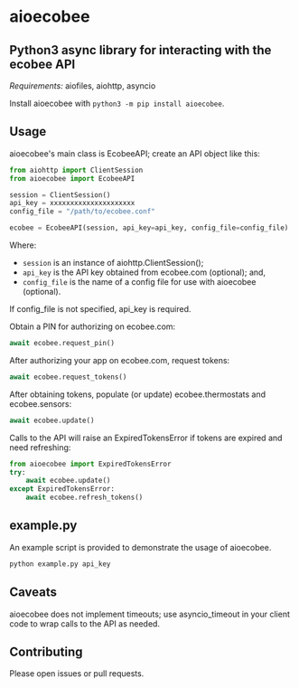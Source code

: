 # aioecobee

## Python3 async library for interacting with the ecobee API

*Requirements:* aiofiles, aiohttp, asyncio

Install aioecobee with `python3 -m pip install aioecobee`.

## Usage

aioecobee's main class is EcobeeAPI; create an API object like this:

```python
from aiohttp import ClientSession
from aioecobee import EcobeeAPI

session = ClientSession()
api_key = xxxxxxxxxxxxxxxxxxxxx
config_file = "/path/to/ecobee.conf"

ecobee = EcobeeAPI(session, api_key=api_key, config_file=config_file)
```

Where:

- `session` is an instance of aiohttp.ClientSession(); 
- `api_key` is the API key obtained from ecobee.com (optional); and,
- `config_file` is the name of a config file for use with aioecobee (optional).

If config_file is not specified, api_key is required.

Obtain a PIN for authorizing on ecobee.com:

```python
await ecobee.request_pin()
```

After authorizing your app on ecobee.com, request tokens:

```python
await ecobee.request_tokens()
```

After obtaining tokens, populate (or update) ecobee.thermostats and ecobee.sensors:

```python
await ecobee.update()
```

Calls to the API will raise an ExpiredTokensError if tokens are expired and need refreshing:

```python
from aioecobee import ExpiredTokensError
try:
    await ecobee.update()
except ExpiredTokensError:
    await ecobee.refresh_tokens()
```

## example.py

An example script is provided to demonstrate the usage of aioecobee.

```bash
python example.py api_key
```

## Caveats

aioecobee does not implement timeouts; use asyncio_timeout in your client code to wrap calls to the API as needed.


## Contributing

Please open issues or pull requests.
